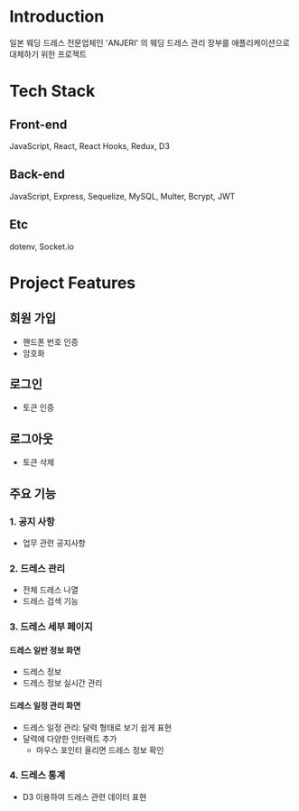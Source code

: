 # Introduction
일본 웨딩 드레스 전문업체인 'ANJERI' 의 웨딩 드레스 관리 장부를 애플리케이션으로 대체하기 위한 프로젝트

# Tech Stack

## Front-end
JavaScript, React, React Hooks, Redux, D3

## Back-end
JavaScript, Express, Sequelize, MySQL, Multer, Bcrypt, JWT

## Etc
dotenv, Socket.io

# Project Features

## 회원 가입
* 핸드폰 번호 인증
* 암호화

## 로그인
* 토큰 인증

## 로그아웃
* 토큰 삭제

## 주요 기능

### 1. 공지 사항
* 업무 관련 공지사항

### 2. 드레스 관리
* 전체 드레스 나열
* 드레스 검색 기능

### 3. 드레스 세부 페이지
#### 드레스 일반 정보 화면
* 드레스 정보
* 드레스 정보 실시간 관리

#### 드레스 일정 관리 화면
* 드레스 일정 관리: 달력 형태로 보기 쉽게 표현
* 달력에 다양한 인터랙트 추가
    * 마우스 포인터 올리면 드레스 정보 확인

### 4. 드레스 통계
* D3 이용하여 드레스 관련 데이터 표현